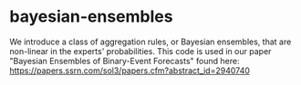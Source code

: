 # bayesian-ensembles
We introduce a class of aggregation rules, or Bayesian ensembles, that are non-linear in the experts' probabilities. This code is used in our paper "Bayesian Ensembles of Binary-Event Forecasts" found here: https://papers.ssrn.com/sol3/papers.cfm?abstract_id=2940740
